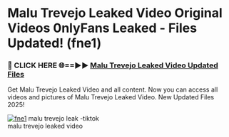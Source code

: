 # Malu Trevejo Leaked Video Original Videos 0nlyFans Leaked - Files Updated! (fne1)

<h3>🔴 CLICK HERE 🌐==►► <a href="https://tinyurl.com/4seja8ks" rel="nofollow">Malu Trevejo Leaked Video Updated Files</a></h3>

Get Malu Trevejo Leaked Video and all content. Now you can access all videos and pictures of Malu Trevejo Leaked Video. New Updated Files 2025!

[![fne1](https://i.imgur.com/EWjZXRe.gif)](https://tinyurl.com/4seja8ks)
malu trevejo leak -tiktok<br>
malu trevejo leaked video